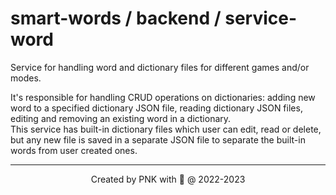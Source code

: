# smart-words / backend / service-word

Service for handling word and dictionary files for different games and/or modes.

It's responsible for handling CRUD operations on dictionaries: adding new word to a specified dictionary JSON file, reading dictionary JSON files, editing and removing an existing word in a dictionary.<br>
This service has built-in dictionary files which user can edit, read or delete, but any new file is saved in a separate JSON file to separate the built-in words from user created ones.

---
<p align="center">Created by PNK with 💚 @ 2022-2023</p>